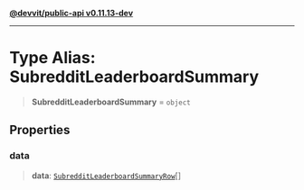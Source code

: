 [**@devvit/public-api v0.11.13-dev**](../../README.md)

---

# Type Alias: SubredditLeaderboardSummary

> **SubredditLeaderboardSummary** = `object`

## Properties

<a id="data"></a>

### data

> **data**: [`SubredditLeaderboardSummaryRow`](SubredditLeaderboardSummaryRow.md)[]
